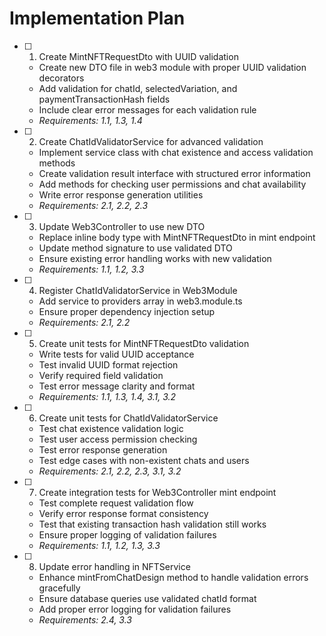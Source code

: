 # Implementation Plan

- [ ] 1. Create MintNFTRequestDto with UUID validation
  - Create new DTO file in web3 module with proper UUID validation decorators
  - Add validation for chatId, selectedVariation, and paymentTransactionHash fields
  - Include clear error messages for each validation rule
  - _Requirements: 1.1, 1.3, 1.4_

- [ ] 2. Create ChatIdValidatorService for advanced validation
  - Implement service class with chat existence and access validation methods
  - Create validation result interface with structured error information
  - Add methods for checking user permissions and chat availability
  - Write error response generation utilities
  - _Requirements: 2.1, 2.2, 2.3_

- [ ] 3. Update Web3Controller to use new DTO
  - Replace inline body type with MintNFTRequestDto in mint endpoint
  - Update method signature to use validated DTO
  - Ensure existing error handling works with new validation
  - _Requirements: 1.1, 1.2, 3.3_

- [ ] 4. Register ChatIdValidatorService in Web3Module
  - Add service to providers array in web3.module.ts
  - Ensure proper dependency injection setup
  - _Requirements: 2.1, 2.2_

- [ ] 5. Create unit tests for MintNFTRequestDto validation
  - Write tests for valid UUID acceptance
  - Test invalid UUID format rejection
  - Verify required field validation
  - Test error message clarity and format
  - _Requirements: 1.1, 1.3, 1.4, 3.1, 3.2_

- [ ] 6. Create unit tests for ChatIdValidatorService
  - Test chat existence validation logic
  - Test user access permission checking
  - Test error response generation
  - Test edge cases with non-existent chats and users
  - _Requirements: 2.1, 2.2, 2.3, 3.1, 3.2_

- [ ] 7. Create integration tests for Web3Controller mint endpoint
  - Test complete request validation flow
  - Verify error response format consistency
  - Test that existing transaction hash validation still works
  - Ensure proper logging of validation failures
  - _Requirements: 1.1, 1.2, 1.3, 3.3_

- [ ] 8. Update error handling in NFTService
  - Enhance mintFromChatDesign method to handle validation errors gracefully
  - Ensure database queries use validated chatId format
  - Add proper error logging for validation failures
  - _Requirements: 2.4, 3.3_